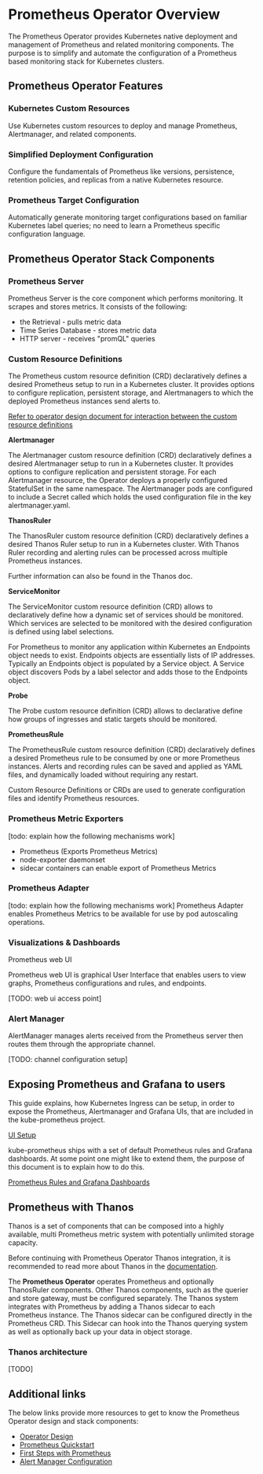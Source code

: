 # Prometheus Operator Overview

The Prometheus Operator provides Kubernetes native deployment and management of Prometheus and related monitoring components. The purpose is to simplify and automate the configuration of a Prometheus based monitoring stack for Kubernetes clusters.

## Prometheus Operator Features

### Kubernetes Custom Resources

Use Kubernetes custom resources to deploy and manage Prometheus, Alertmanager, and related components.

### Simplified Deployment Configuration

Configure the fundamentals of Prometheus like versions, persistence, retention policies, and replicas from a native Kubernetes resource.

### Prometheus Target Configuration

Automatically generate monitoring target configurations based on familiar Kubernetes label queries; no need to learn a Prometheus specific configuration language.

## Prometheus Operator Stack Components

### Prometheus Server 

Prometheus Server is the core component which performs monitoring. It scrapes and stores metrics. It consists of the following: 

- the Retrieval - pulls metric data
- Time Series Database - stores metric data
- HTTP server - receives "promQL" queries

### Custom Resource Definitions

The Prometheus custom resource definition (CRD) declaratively defines a desired Prometheus setup to run in a Kubernetes cluster. It provides options to configure replication, persistent storage, and Alertmanagers to which the deployed Prometheus instances send alerts to.

[Refer to operator design document for interaction between the custom resource definitions](https://prometheus-operator.dev/docs/operator/design/)

**Alertmanager**

The Alertmanager custom resource definition (CRD) declaratively defines a desired Alertmanager setup to run in a Kubernetes cluster. It provides options to configure replication and persistent storage. For each Alertmanager resource, the Operator deploys a properly configured StatefulSet in the same namespace. The Alertmanager pods are configured to include a Secret called <alertmanager-name> which holds the used configuration file in the key alertmanager.yaml.

**ThanosRuler** 

The ThanosRuler custom resource definition (CRD) declaratively defines a desired Thanos Ruler setup to run in a Kubernetes cluster. With Thanos Ruler recording and alerting rules can be processed across multiple Prometheus instances.

Further information can also be found in the Thanos doc.

**ServiceMonitor**

The ServiceMonitor custom resource definition (CRD) allows to declaratively define how a dynamic set of services should be monitored. Which services are selected to be monitored with the desired configuration is defined using label selections.  

For Prometheus to monitor any application within Kubernetes an Endpoints object needs to exist. Endpoints objects are essentially lists of IP addresses. Typically an Endpoints object is populated by a Service object. A Service object discovers Pods by a label selector and adds those to the Endpoints object.

**Probe**

The Probe custom resource definition (CRD) allows to declarative define how groups of ingresses and static targets should be monitored.

**PrometheusRule**

The PrometheusRule custom resource definition (CRD) declaratively defines a desired Prometheus rule to be consumed by one or more Prometheus instances. Alerts and recording rules can be saved and applied as YAML files, and dynamically loaded without requiring any restart.

Custom Resource Definitions or CRDs are used to generate configuration files and identify Prometheus resources.

### Prometheus Metric Exporters
[todo: explain how the following mechanisms work]
   - Prometheus (Exports Prometheus Metrics)
   - node-exporter daemonset
   - sidecar containers can enable export of Prometheus Metrics

### Prometheus Adapter
[todo: explain how the following mechanisms work]
Prometheus Adapter enables Prometheus Metrics to be available for use by pod autoscaling operations.

### Visualizations & Dashboards

Prometheus web UI

Prometheus web UI is graphical User Interface that enables users to view graphs, Prometheus configurations and rules, and endpoints.

[TODO: web ui access point]

### Alert Manager

AlertManager manages alerts received from the Prometheus server then routes them through the appropriate channel.

[TODO: channel configuration setup]

## Exposing Prometheus and Grafana to users

This guide explains, how Kubernetes Ingress can be setup, in order to expose the Prometheus, Alertmanager and Grafana UIs, that are included in the kube-prometheus project.

[UI Setup](https://prometheus-operator.dev/docs/exposing-prometheus-alertmanager-grafana-ingress/)

kube-prometheus ships with a set of default Prometheus rules and Grafana dashboards. At some point one might like to extend them, the purpose of this document is to explain how to do this. 

[Prometheus Rules and Grafana Dashboards](https://prometheus-operator.dev/docs/developing-prometheus-rules-and-grafana-dashboards/)

## Prometheus with Thanos 

Thanos is a set of components that can be composed into a highly available, multi Prometheus metric system with potentially unlimited storage capacity.

Before continuing with Prometheus Operator Thanos integration, it is recommended to read more about Thanos in the [documentation](https://thanos.io/tip/thanos/getting-started.md/).

The **Prometheus Operator** operates Prometheus and optionally ThanosRuler components. Other Thanos components, such as the querier and store gateway, must be configured separately. The Thanos system integrates with Prometheus by adding a Thanos sidecar to each Prometheus instance. The Thanos sidecar can be configured directly in the Prometheus CRD. This Sidecar can hook into the Thanos querying system as well as optionally back up your data in object storage.

### Thanos architecture

[TODO]

## Additional links

The below links provide more resources to get to know the Prometheus Operator design and stack components:

 - [Operator Design](https://prometheus-operator.dev/docs/operator/design/) 
 - [Prometheus Quickstart](https://prometheus-operator.dev/docs/prologue/quick-start/)
 - [First Steps with Prometheus](https://prometheus.io/docs/introduction/first_steps/)
 - [Alert Manager Configuration](https://prometheus.io/docs/alerting/latest/configuration/)
